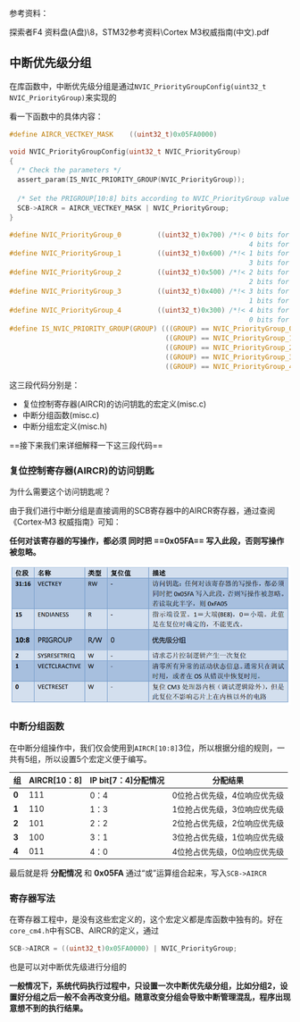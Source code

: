 参考资料：

探索者F4 资料盘(A盘)\8，STM32参考资料\Cortex M3权威指南(中文).pdf

##  中断优先级分组

在库函数中，中断优先级分组是通过`NVIC_PriorityGroupConfig(uint32_t NVIC_PriorityGroup)`来实现的

看一下函数中的具体内容：

```c
#define AIRCR_VECTKEY_MASK    ((uint32_t)0x05FA0000)
```

```C
void NVIC_PriorityGroupConfig(uint32_t NVIC_PriorityGroup)
{
  /* Check the parameters */
  assert_param(IS_NVIC_PRIORITY_GROUP(NVIC_PriorityGroup));
  
  /* Set the PRIGROUP[10:8] bits according to NVIC_PriorityGroup value */
  SCB->AIRCR = AIRCR_VECTKEY_MASK | NVIC_PriorityGroup;
}
```

```c
#define NVIC_PriorityGroup_0         ((uint32_t)0x700) /*!< 0 bits for pre-emption priority
                                                            4 bits for subpriority */
#define NVIC_PriorityGroup_1         ((uint32_t)0x600) /*!< 1 bits for pre-emption priority
                                                            3 bits for subpriority */
#define NVIC_PriorityGroup_2         ((uint32_t)0x500) /*!< 2 bits for pre-emption priority
                                                            2 bits for subpriority */
#define NVIC_PriorityGroup_3         ((uint32_t)0x400) /*!< 3 bits for pre-emption priority
                                                            1 bits for subpriority */
#define NVIC_PriorityGroup_4         ((uint32_t)0x300) /*!< 4 bits for pre-emption priority
                                                            0 bits for subpriority */
#define IS_NVIC_PRIORITY_GROUP(GROUP) (((GROUP) == NVIC_PriorityGroup_0) || \
                                       ((GROUP) == NVIC_PriorityGroup_1) || \
                                       ((GROUP) == NVIC_PriorityGroup_2) || \
                                       ((GROUP) == NVIC_PriorityGroup_3) || \
                                       ((GROUP) == NVIC_PriorityGroup_4))
```

这三段代码分别是：

- 复位控制寄存器(AIRCR)的访问钥匙的宏定义(misc.c)
- 中断分组函数(misc.c)
- 中断分组宏定义(misc.h)

==接下来我们来详细解释一下这三段代码==

### 复位控制寄存器(AIRCR)的访问钥匙

为什么需要这个访问钥匙呢？

由于我们进行中断分组是直接调用的SCB寄存器中的AIRCR寄存器，通过查阅《Cortex‐M3 权威指南》可知：

**任何对该寄存器的写操作，都必须 同时把 ==0x05FA== 写入此段，否则写操作被忽略。**

![image-20230408204707800](assets/image-20230408204707800.png)

### 中断分组函数

在中断分组操作中，我们仅会使用到`AIRCR[10:8]`3位，所以根据分组的规则，一共有5组，所以设置5个宏定义便于编写。

| **组** | AIRCR[10：8] | IP bit[7：4]分配情况 | 分配结果                     |
| ------ | ------------ | -------------------- | ---------------------------- |
| **0**  | 111          | 0：4                 | 0位抢占优先级，4位响应优先级 |
| **1**  | 110          | 1：3                 | 1位抢占优先级，3位响应优先级 |
| **2**  | 101          | 2：2                 | 2位抢占优先级，2位响应优先级 |
| **3**  | 100          | 3：1                 | 3位抢占优先级，1位响应优先级 |
| **4**  | 011          | 4：0                 | 4位抢占优先级，0位响应优先级 |

最后就是将	**分配情况**	和	**0x05FA**	通过“或”运算组合起来，写入`SCB->AIRCR`

### 寄存器写法

在寄存器工程中，是没有这些宏定义的，这个宏定义都是库函数中独有的。好在`core_cm4.h`中有SCB、AIRCR的定义，通过

```C
SCB->AIRCR = ((uint32_t)0x05FA0000) | NVIC_PriorityGroup;
```

也是可以对中断优先级进行分组的

**一般情况下，系统代码执行过程中，只设置一次中断优先级分组，比如分组2，设置好分组之后一般不会再改变分组。随意改变分组会导致中断管理混乱，程序出现意想不到的执行结果。**


